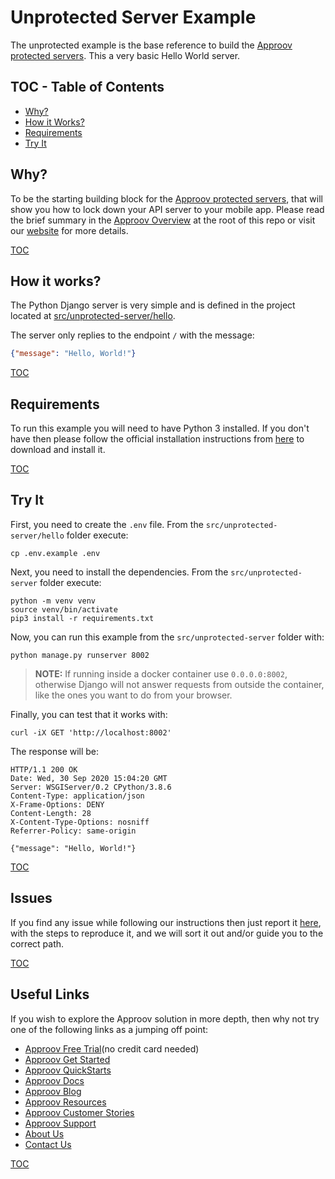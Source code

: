 # Unprotected Server Example

The unprotected example is the base reference to build the [Approov protected servers](/src/approov-protected-server/). This a very basic Hello World server.


## TOC - Table of Contents

* [Why?](#why)
* [How it Works?](#how-it-works)
* [Requirements](#requirements)
* [Try It](#try-it)


## Why?

To be the starting building block for the [Approov protected servers](/src/approov-protected-server/), that will show you how to lock down your API server to your mobile app. Please read the brief summary in the [Approov Overview](/OVERVIEW.md#why) at the root of this repo or visit our [website](https://approov.io/product) for more details.

[TOC](#toc---table-of-contents)


## How it works?

The Python Django server is very simple and is defined in the project located at [src/unprotected-server/hello](/src/unprotected-server/hello).

The server only replies to the endpoint `/` with the message:

```json
{"message": "Hello, World!"}
```

[TOC](#toc---table-of-contents)


## Requirements

To run this example you will need to have Python 3 installed. If you don't have then please follow the official installation instructions from [here](https://wiki.python.org/moin/BeginnersGuide/Download) to download and install it.

[TOC](#toc---table-of-contents)


## Try It

First, you need to create the `.env` file. From the `src/unprotected-server/hello` folder execute:

```
cp .env.example .env
```

Next, you need to install the dependencies. From the `src/unprotected-server` folder execute:

```text
python -m venv venv
source venv/bin/activate
pip3 install -r requirements.txt
```

Now, you can run this example from the `src/unprotected-server` folder with:

```text
python manage.py runserver 8002
```

> **NOTE:** If running inside a docker container use `0.0.0.0:8002`, otherwise Django will not answer requests from outside the container, like the ones you want to do from your browser.

Finally, you can test that it works with:

```text
curl -iX GET 'http://localhost:8002'
```

The response will be:

```text
HTTP/1.1 200 OK
Date: Wed, 30 Sep 2020 15:04:20 GMT
Server: WSGIServer/0.2 CPython/3.8.6
Content-Type: application/json
X-Frame-Options: DENY
Content-Length: 28
X-Content-Type-Options: nosniff
Referrer-Policy: same-origin

{"message": "Hello, World!"}
```

[TOC](#toc---table-of-contents)


## Issues

If you find any issue while following our instructions then just report it [here](https://github.com/approov/quickstart-python-django-token-check/issues), with the steps to reproduce it, and we will sort it out and/or guide you to the correct path.

[TOC](#toc---table-of-contents)


## Useful Links

If you wish to explore the Approov solution in more depth, then why not try one of the following links as a jumping off point:

* [Approov Free Trial](https://approov.io/signup)(no credit card needed)
* [Approov Get Started](https://approov.io/product/demo)
* [Approov QuickStarts](https://approov.io/docs/latest/approov-integration-examples/)
* [Approov Docs](https://approov.io/docs)
* [Approov Blog](https://approov.io/blog/)
* [Approov Resources](https://approov.io/resource/)
* [Approov Customer Stories](https://approov.io/customer)
* [Approov Support](https://approov.zendesk.com/hc/en-gb/requests/new)
* [About Us](https://approov.io/company)
* [Contact Us](https://approov.io/contact)

[TOC](#toc---table-of-contents)
